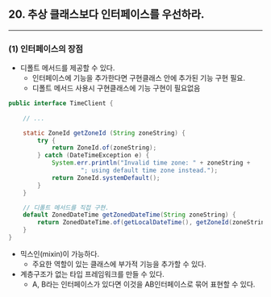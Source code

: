 ## 20. 추상 클래스보다 인터페이스를 우선하라.

---

### (1) 인터페이스의 장점
- 디폴트 메서드를 제공할 수 있다.
  - 인터페이스에 기능을 추가한다면 구현클래스 안에 추가된 기능 구현 필요.
  - 디폴트 메서드 사용시 구현클래스에 기능 구현이 필요없음
```java
public interface TimeClient {
    
    // ...

    static ZoneId getZoneId (String zoneString) {
        try {
            return ZoneId.of(zoneString);
        } catch (DateTimeException e) {
            System.err.println("Invalid time zone: " + zoneString +
                    "; using default time zone instead.");
            return ZoneId.systemDefault();
        }
    }

    // 디폴트 메서드를 직접 구현.
    default ZonedDateTime getZonedDateTime(String zoneString) {
        return ZonedDateTime.of(getLocalDateTime(), getZoneId(zoneString));
    }
}
```
- 믹스인(mixin)이 가능하다.
  - 주요한 역할이 있는 클래스에 부가적 기능을 추가할 수 있다.
- 계층구조가 없는 타입 프레임워크를 만들 수 있다.
  - A, B라는 인터페이스가 있다면 이것을 AB인터페이스로 묶어 표현할 수 있다. 
